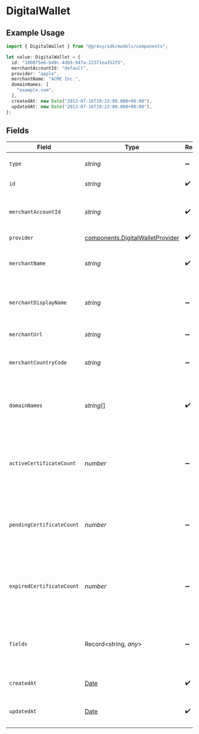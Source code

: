 # DigitalWallet

## Example Usage

```typescript
import { DigitalWallet } from "@gr4vy/sdk/models/components";

let value: DigitalWallet = {
  id: "1808f5e6-b49c-4db9-94fa-22371ea352f5",
  merchantAccountId: "default",
  provider: "apple",
  merchantName: "ACME Inc.",
  domainNames: [
    "example.com",
  ],
  createdAt: new Date("2013-07-16T19:23:00.000+00:00"),
  updatedAt: new Date("2013-07-16T19:23:00.000+00:00"),
};
```

## Fields

| Field                                                                                                                    | Type                                                                                                                     | Required                                                                                                                 | Description                                                                                                              | Example                                                                                                                  |
| ------------------------------------------------------------------------------------------------------------------------ | ------------------------------------------------------------------------------------------------------------------------ | ------------------------------------------------------------------------------------------------------------------------ | ------------------------------------------------------------------------------------------------------------------------ | ------------------------------------------------------------------------------------------------------------------------ |
| `type`                                                                                                                   | *string*                                                                                                                 | :heavy_minus_sign:                                                                                                       | Always `digital-wallet`.                                                                                                 | digital-wallet                                                                                                           |
| `id`                                                                                                                     | *string*                                                                                                                 | :heavy_check_mark:                                                                                                       | The ID for the digital wallet.                                                                                           | 1808f5e6-b49c-4db9-94fa-22371ea352f5                                                                                     |
| `merchantAccountId`                                                                                                      | *string*                                                                                                                 | :heavy_check_mark:                                                                                                       | The ID of the merchant account this digital wallet belongs to.                                                           | default                                                                                                                  |
| `provider`                                                                                                               | [components.DigitalWalletProvider](../../models/components/digitalwalletprovider.md)                                     | :heavy_check_mark:                                                                                                       | N/A                                                                                                                      |                                                                                                                          |
| `merchantName`                                                                                                           | *string*                                                                                                                 | :heavy_check_mark:                                                                                                       | The name of the merchant the digital wallet is registered to.                                                            | ACME Inc.                                                                                                                |
| `merchantDisplayName`                                                                                                    | *string*                                                                                                                 | :heavy_minus_sign:                                                                                                       | The consumer facing name of the merchant.                                                                                | ACME                                                                                                                     |
| `merchantUrl`                                                                                                            | *string*                                                                                                                 | :heavy_minus_sign:                                                                                                       | The main URL of the merchant.                                                                                            | https://example.com                                                                                                      |
| `merchantCountryCode`                                                                                                    | *string*                                                                                                                 | :heavy_minus_sign:                                                                                                       | The country code where the merchant is registered.                                                                       | US                                                                                                                       |
| `domainNames`                                                                                                            | *string*[]                                                                                                               | :heavy_check_mark:                                                                                                       | The list of domain names that a digital wallet can be used on (deprecated).                                              | example.com                                                                                                              |
| `activeCertificateCount`                                                                                                 | *number*                                                                                                                 | :heavy_minus_sign:                                                                                                       | The number of active custom certificates registered for this digital wallet (Apple Pay only).                            | 2                                                                                                                        |
| `pendingCertificateCount`                                                                                                | *number*                                                                                                                 | :heavy_minus_sign:                                                                                                       | The number of pending custom certificates registered for this digital wallet (Apple Pay only).                           | 1                                                                                                                        |
| `expiredCertificateCount`                                                                                                | *number*                                                                                                                 | :heavy_minus_sign:                                                                                                       | The number of expired custom certificates registered for this digital wallet (Apple Pay only).                           | 0                                                                                                                        |
| `fields`                                                                                                                 | Record<string, *any*>                                                                                                    | :heavy_minus_sign:                                                                                                       | Custom attributes for some digital wallets. Currently only used by Click to Pay.                                         | {<br/>"digital_payment_application_id": "8faebf73-5b43-4514-b170-cbfb50c99fff",<br/>"digital_payment_application_name": "ACME"<br/>} |
| `createdAt`                                                                                                              | [Date](https://developer.mozilla.org/en-US/docs/Web/JavaScript/Reference/Global_Objects/Date)                            | :heavy_check_mark:                                                                                                       | The date this buyer was created at.                                                                                      | 2013-07-16T19:23:00.000+00:00                                                                                            |
| `updatedAt`                                                                                                              | [Date](https://developer.mozilla.org/en-US/docs/Web/JavaScript/Reference/Global_Objects/Date)                            | :heavy_check_mark:                                                                                                       | The date this buyer was last updated at.                                                                                 | 2013-07-16T19:23:00.000+00:00                                                                                            |